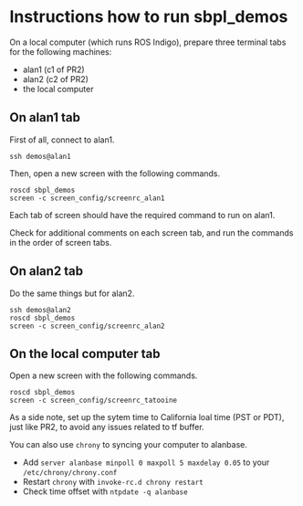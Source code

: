 # Instructions how to run sbpl_demos

On a local computer (which runs ROS Indigo), prepare three terminal tabs for the following machines:
* alan1 (c1 of PR2)
* alan2 (c2 of PR2)
* the local computer


## On alan1 tab

First of all, connect to alan1.
```
ssh demos@alan1
```

Then, open a new screen with the following commands.
```
roscd sbpl_demos
screen -c screen_config/screenrc_alan1
```

Each tab of screen should have the required command to run on alan1.

Check for additional comments on each screen tab, and run the commands in the order of screen tabs.


## On alan2 tab

Do the same things but for alan2.
```
ssh demos@alan2
roscd sbpl_demos
screen -c screen_config/screenrc_alan2
```


## On the local computer tab

Open a new screen with the following commands.
```
roscd sbpl_demos
screen -c screen_config/screenrc_tatooine
```

As a side note, set up the sytem time to California loal time (PST or PDT), just like PR2, to avoid any issues related to tf buffer.

You can also use `chrony` to syncing your computer to alanbase.
* Add `server alanbase minpoll 0 maxpoll 5 maxdelay 0.05` to your `/etc/chrony/chrony.conf`
* Restart `chrony` with `invoke-rc.d chrony restart`
* Check time offset with `ntpdate -q alanbase`

